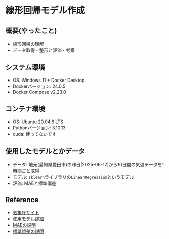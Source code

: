 # 線形回帰モデル作成

## 概要(やったこと)
* 線形回帰の理解
* データ取得・整形と評価・考察

## システム環境
* OS: Windows 11 + Docker Desktop
* Dockerバージョン: 24.0.5
* Docker Compose v2.23.0

## コンテナ環境
* OS: Ubuntu 20.04.6 LTS
* Pythonバージョン: 3.10.13
* cuda: 使ってないです

## 使用したモデルとかデータ
* データ: 地元(愛知県豊田市)の昨日(2025-06-12)から10日間の気温データを1時間ごと取得
* モデル: `sklearn`ライブラリの`LinearRegression`というモデル
* 評価: MAEと標準偏差

## Reference
* [気象庁サイト](https://www.data.jma.go.jp/gmd/risk/obsdl/index.php)
* [使用モデル詳細](https://scikit-learn.org/stable/modules/generated/sklearn.linear_model.LinearRegression.html)
* [MAEの説明](https://e-words.jp/w/%E5%B9%B3%E5%9D%87%E7%B5%B6%E5%AF%BE%E8%AA%A4%E5%B7%AE.html#google_vignette)
* [標準誤差の説明](https://data-viz-lab.com/standarddeviation)

